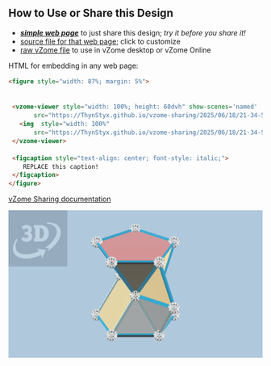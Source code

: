 
## How to Use or Share this Design

 - [***simple web page***](<https://ThynStyx.github.io/vzome-sharing/2025/06/18/21-34-58-A₅''m⁻²-Prize-Substitute/>) to just share this design; *try it before you share it!*
 - [source file for that web page](<https://github.com/ThynStyx/vzome-sharing/edit/main/2025/06/18/21-34-58-A₅''m⁻²-Prize-Substitute/index.md>); click to customize
 - [raw vZome file](<https://raw.githubusercontent.com/ThynStyx/vzome-sharing/main/2025/06/18/21-34-58-A₅''m⁻²-Prize-Substitute/A₅''m⁻²-Prize-Substitute.vZome>) to use in vZome desktop or vZome Online
 
 HTML for embedding in any web page:
 ```html
<figure style="width: 87%; margin: 5%">
  
  
  <vzome-viewer style="width: 100%; height: 60dvh" show-scenes='named'
        src="https://ThynStyx.github.io/vzome-sharing/2025/06/18/21-34-58-A₅''m⁻²-Prize-Substitute/A₅''m⁻²-Prize-Substitute.vZome" >
    <img  style="width: 100%"
        src="https://ThynStyx.github.io/vzome-sharing/2025/06/18/21-34-58-A₅''m⁻²-Prize-Substitute/A₅''m⁻²-Prize-Substitute.png" >
  </vzome-viewer>

  <figcaption style="text-align: center; font-style: italic;">
     REPLACE this caption!
  </figcaption>
</figure>

 ```

[vZome Sharing documentation](https://vzome.github.io/vzome/sharing.html#how-it-works)

![Image](<A₅''m⁻²-Prize-Substitute.png>)

